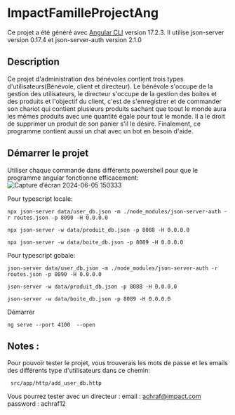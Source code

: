# ImpactFamilleProjectAng

Ce projet a été généré avec [Angular CLI](https://github.com/angular/angular-cli) version 17.2.3.
 Il utilise json-server version  0.17.4 et json-server-auth version 2.1.0


## Description

Ce projet d'administration des bénévoles contient trois types d'utilisateurs(Bénévole, client et directeur). Le bénévole s'occupe de la gestion des utilisateurs, le directeur s'occupe de la gestion des boites et des produits et l'objectif du client, c'est de s'enregistrer et de commander son chariot qui contient plusieurs produits sachant que toout le monde aura les mêmes produits avec une quantité égale pour tout le monde. Il a le droit de supprimer un produit de son panier s'il le désire. Finalement, ce programme contient aussi un chat avec un bot en besoin d'aide. 
 

## Démarrer le projet

Utiliser chaque commande dans différents powershell pour que le programme angular fonctionne efficacement:
    ![Capture d’écran 2024-06-05 150333](https://github.com/GitGenius212/impact_famille_project/assets/130074651/08d40f2c-5f38-457a-bc1b-a2f4977ffc35)



Pour typescript locale:

    npx json-server data/user_db.json -m ./node_modules/json-server-auth -r routes.json -p 8090 -H 0.0.0.0

    npx json-server -w data/produit_db.json -p 8088 -H 0.0.0.0

    npx json-server -w data/boite_db.json -p 8089 -H 0.0.0.0

Pour  typescript gobale:

    json-server data/user_db.json -m ./node_modules/json-server-auth -r routes.json -p 8090 -H 0.0.0.0

    json-server -w data/produit_db.json -p 8088 -H 0.0.0.0

    json-server -w data/boite_db.json -p 8089 -H 0.0.0.0

Démarrer

    ng serve --port 4100  --open

## Notes :
 Pour pouvoir tester le projet, vous trouverais les mots de passe et les emails  des différents type d'utilisateurs dans ce chemin:
 
     src/app/http/add_user_db.http
     
 Vous pourrez tester avec un directeur : 
 email : achraf@impact.com
 password : achraf12

    
